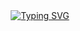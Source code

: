 <div align="center">

  <a href="https://git.io/typing-svg">
    <img src="https://readme-typing-svg.demolab.com?font=Silkscreen&size=13&duration=1200&pause=100&center=true&vCenter=true&multiline=true&repeat=false&random=false&width=900&height=110&lines=Um+projeto+web+que+altera+a+cor+de+fundo+da+p%C3%A1gina+de+forma+aleat%C3%B3ria+ao+pressionar+a+barra+de+espa%C3%A7o.;A+cor+gerada+%C3%A9+exibida+em+formato+hexadecimal+e+RGB.;Funcionalidades:+Alteração+Aleat%C3%B3ria+de+Cor+e+Exibi%C3%A7%C3%A3o+de+Cores.;Estrutura+do+Projeto:+HTML,+CSS,+JavaScript.;Tecnologias+Utilizadas:+HTML5,+CSS3,+JavaScript.;Contribui%C3%A7%C3%B5es+s%C3%A3o+bem-vindas!" 
    alt="Typing SVG" />
  </a>
</div>


